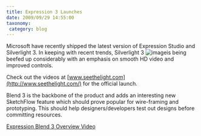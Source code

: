 ```yaml
---
title: Expression 3 Launches
date: 2009/09/29 14:55:00
taxonomy: 
 category: blog 
---
```


Microsoft have recently shipped the latest version of Expression Studio and Silverlight 3. In keeping with recent trends, Silverlight 3 ![image](http://lh3.ggpht.com/_-8eBgLSYyzA/SsIf4CZQXWI/AAAAAAAAE9Q/J0wwMAV9OkY/image_thumb%5B1%5D.png?imgmax=800)is being beefed up considerably with an emphasis on smooth HD video and improved controls.

Check out the videos at [www.seethelight.com](http://www.seethelight.com/) for the official launch.

Blend 3 is the backbone of the product and adds an interesting new SketchFlow feature which should prove popular for wire-framing and prototyping. This should help designers/developers test out designs before committing resources.


[Expression Blend 3 Overview Video](http://www.microsoft.com/video/en/us/details/403a55a1-1c1c-4944-a4ac-a67f5ecc7701?vp_evt=eref&vp_video=Expression%20Blend%203%20Overview%20Video)

